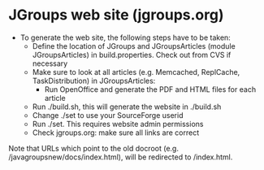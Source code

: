 
JGroups web site (jgroups.org)
==============================

* To generate the web site, the following steps have to be taken:
  * Define the location of JGroups and JGroupsArticles (module
    JGroupsArticles) in build.properties. Check out from CVS if necessary
  * Make sure to look at all articles (e.g. Memcached, ReplCache,
    TaskDistribution) in JGroupsArticles:
    * Run OpenOffice and generate the PDF and HTML files for each article
  * Run ./build.sh, this will generate the website in ./build.sh
  * Change ./set to use your SourceForge userid
  * Run ./set. This requires website admin permissions
  * Check jgroups.org: make sure all links are correct

Note that URLs which point to the old docroot (e.g. /javagroupsnew/docs/index.html),
will be redirected to /index.html.


  

